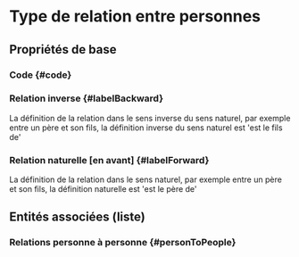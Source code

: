 <!--- THIS FILE IS GENERATED PLEASE DO NOT EDIT IT DIRECTLY --->
# Type de relation entre personnes



## Propriétés de base

### Code {#code}
        

### Relation inverse {#labelBackward}
        
La définition de la relation dans le sens inverse du sens naturel, par exemple entre un père et son fils, la définition inverse du sens naturel est 'est le fils de'
### Relation naturelle [en avant] {#labelForward}
        
La définition de la relation dans le sens naturel, par exemple entre un père et son fils, la définition naturelle est 'est le père de'



## Entités associées (liste)

### Relations personne à personne {#personToPeople}
        




